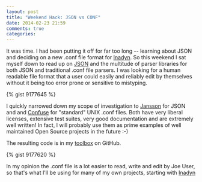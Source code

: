 ```yaml
---
layout: post
title: "Weekend Hack: JSON vs CONF"
date: 2014-02-23 21:59
comments: true
categories: 
---
```


It was time.  I had been putting it off for far too long -- learning
about JSON and deciding on a new .conf file format for
[Inadyn](/inadyn.shtml).  So this weekend I sat myself down to read up
on [JSON](http://en.wikipedia.org/wiki/JSON) and the multitude of
parser libraries for both JSON and traditional .conf file parsers.  I
was looking for a human readable file format that a user could easily
and reliably edit by themselves without it being too error prone or
sensitive to mistyping.

{% gist 9177645 %}

I quickly narrowed down my scope of investigation to
[Jansson](http://www.digip.org/jansson/) for JSON and and
[Confuse](http://www.nongnu.org/confuse/) for "standard" UNIX .conf
files.  Both have very liberal licenses, extensive test suites, very
good documentation and are extremely well written!  In fact, I will
probably use them as prime examples of well maintained Open Source
projects in the future :-)

The resulting code is in my
[toolbox](https://github.com/troglobit/toolbox/tree/master/conf) on
GitHub.

{% gist 9177620 %}

In my opinion the .conf file is a lot easier to read, write and edit
by Joe User, so that's what I'll be using for many of my own projects,
starting with [Inadyn](/inadyn.shtml)